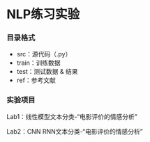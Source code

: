 # NLP练习实验

### 目录格式
* src：源代码（.py）
* train：训练数据
* test：测试数据 & 结果
* ref：参考文献

### 实验项目
Lab1：线性模型文本分类-“电影评价的情感分析”

Lab2：CNN RNN文本分类-“电影评价的情感分析”